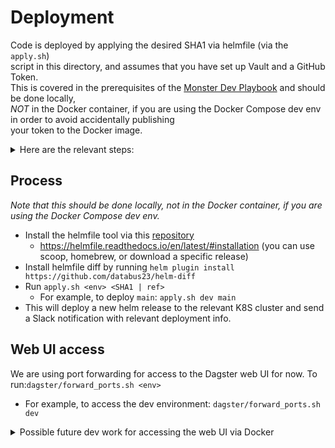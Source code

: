 # Deployment

Code is deployed by applying the desired SHA1 via helmfile (via the `apply.sh`) \
script in this directory, and assumes that you have set up Vault and a GitHub Token. \
This is covered in the prerequisites of the [Monster Dev Playbook](https://docs.google.com/document/d/1b03-YphH6Uac5huBopLYTYjzgDAlwS6qf-orMqaph64/edit?usp=sharing)
and should be done locally, \
*NOT* in the Docker container, if you are using the Docker Compose dev env in order to avoid accidentally publishing \
your token to the Docker image.
<details>
  <summary>Here are the relevant steps:</summary>

To set up GitHub token: \
* In your GitHub account go to Settings> Developer Settings> Personal Access Tokens
* Generate a new token “For Vault” (or something like that) and give it “read:org” permissions - Save
* Copy the token
* Create a new file in your home dir “.github-token” - past the copied token there.
To set up Vault: \
* In your .bashrc or .bash-profile (etc) add the following:
  * `export VAULT_ADDR="https://clotho.broadinstitute.org:8200`
* Then authenticate to Vault:
  * `vault login -method=github token=$(cat ~/.github-token)`
* Then add that token to your .bash-profile:
  * `export VAULT_TOKEN=$(cat ~/.vault-token)`
</details>

## Process
_Note that this should be done locally, not in the Docker container, if you are using the Docker Compose dev env._
* Install the helmfile tool via this [repository](https://github.com/helmfile/helmfile)
    * https://helmfile.readthedocs.io/en/latest/#installation (you can use scoop, homebrew, or download a specific release)
* Install helmfile diff by running `helm plugin install https://github.com/databus23/helm-diff`
* Run `apply.sh <env> <SHA1 | ref>`
  * For example, to deploy `main`: `apply.sh dev main`
* This will deploy a new helm release to the relevant K8S cluster and send a Slack notification with relevant
deployment info.

## Web UI access
We are using port forwarding for access to the Dagster web UI for now. 
To run:`dagster/forward_ports.sh <env>`
* For example, to access the dev environment: `dagster/forward_ports.sh dev`

<details>
  <summary>Possible future dev work for accessing the web UI via Docker</summary> 
  Below was an attempt to get around the fact that the port-forward command needs --address to listen on the host. \
  By default, it only listens on localhost and when the connection comes through Docker, it’s not to localhost. \
  https://kubernetes.io/docs/reference/generated/kubectl/kubectl-commands#port-forward \
  This almost works, but the connection times out. \
  I've decided that since the deploy should be done locally for security reasons, \
  it's not worth the effort to get this working. \
  
  (these would go at the end of `forward_ports.sh`), \
  replacing `kubectl --namespace dagster port-forward $DAGIT_POD_NAME 8080:80` \
  `kubectl config set-context --current --namespace dagster` \
  `kubectl port-forward --address localhost,172.18.0.2 $DAGIT_POD_NAME 8080:80`

</details>